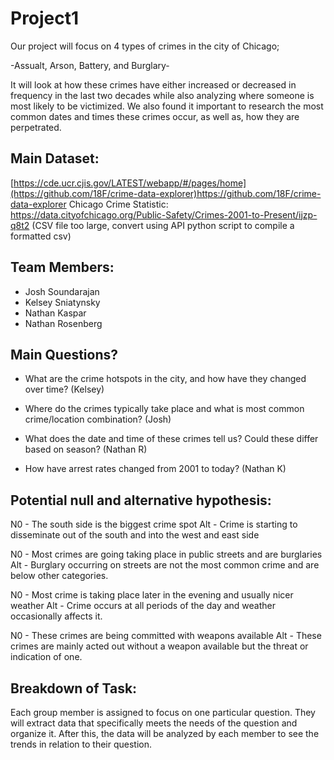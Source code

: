 # Project1
Our project will focus on 4 types of crimes in the city of Chicago;

-Assualt, Arson, Battery, and Burglary-

It will look at how these crimes have either increased or decreased in frequency in the last two decades while also analyzing where someone is most likely to be victimized. We also found it important to research the most common dates and times these crimes occur, as well as, how they are perpetrated.

## Main Dataset:
[https://cde.ucr.cjis.gov/LATEST/webapp/#/pages/home](https://github.com/18F/crime-data-explorer)https://github.com/18F/crime-data-explorer
Chicago Crime Statistic: https://data.cityofchicago.org/Public-Safety/Crimes-2001-to-Present/ijzp-q8t2 (CSV file too large, convert using API python script to compile a formatted csv)

## Team Members:
- Josh Soundarajan
- Kelsey Sniatynsky
- Nathan Kaspar 
- Nathan Rosenberg

## Main Questions?
- What are the crime hotspots in the city, and how have they changed over time? (Kelsey)

- Where do the crimes typically take place and what is most common crime/location combination? (Josh)

- What does the date and time of these crimes tell us? Could these differ based on season? (Nathan R)

- How have arrest rates changed from 2001 to today? (Nathan K)

## Potential null and alternative hypothesis:
N0 - The south side is the biggest crime spot
Alt - Crime is starting to disseminate out of the south and into the west and east side

N0 - Most crimes are going taking place in public streets and are burglaries
Alt - Burglary occurring on streets are not the most common crime and are below other categories.

N0 - Most crime is taking place later in the evening and usually nicer weather
Alt - Crime occurs at all periods of the day and weather occasionally affects it.

N0 - These crimes are being committed with weapons available
Alt - These crimes are mainly acted out without a weapon available but the threat or indication of one.


## Breakdown of Task:
Each group member is assigned to focus on one particular question. They will extract data that specifically meets the needs of the question and organize it. After this, the data will be analyzed by each member to see the trends in relation to their question. 

